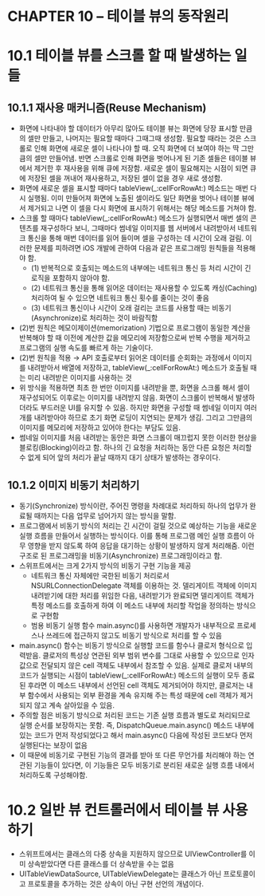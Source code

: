# CHAPTER 10 – 테이블 뷰의 동작원리

# 10.1 테이블 뷰를 스크롤 할 때 발생하는 일들

## 10.1.1 재사용 매커니즘(Reuse Mechanism)

- 화면에 나타내야 할 데이터가 아무리 많아도 테이블 뷰는 화면에 당장 표시할 만큼의 셀만 만들고, 나머지는 필요할 때마다 그때그때 생성함. 필요할 때라는 것은 스크롤로 인해 화면에 새로운 셀이 나타나야 할 때. 오직 화면에 더 보여야 하는 딱 그만큼의 셀만 만들어냄. 반면 스크롤로 인해 화면을 벗어나게 된 기존 셀들은 테이블 뷰에서 제거한 후 재사용을 위해 큐에 저장함. 새로운 셀이 필요해지는 시점이 되면 큐에 저장된 셀을 꺼내어 재사용하고, 저장된 셀이 없을 경우 새로 생성함.
- 화면에 새로운 셀을 표시할 때마다 tableView(_:cellForRowAt:) 메소드는 매번 다시 실행됨. 이미 만들어져 화면에 노출된 셀이라도 일단 화면을 벗어나 테이블 뷰에서 제거되고 나면 이 셀을 다시 화면에 표시하기 위해서는 해당 메소드를 거쳐야 함.
- 스크롤 할 때마다 tableView(_:cellForRowAt:) 메소드가 실행되면서 매번 셀의 콘텐츠를 재구성하다 보니, 그때마다 썸네일 이미지를 웹 서버에서 내려받아서 네트워크 통신을 통해 매번 데이터를 읽어 들이며 셀을 구성하는 데 시간이 오래 걸림. 이러한 문제를 피하려면 iOS 개발에 관하여 다음과 같은 프로그래밍 원칙들을 적용해야 함.
    - (1) 반복적으로 호출되는 메소드의 내부에는 네트워크 통신 등 처리 시간이 긴 로직을 포함하지 않아야 함.
    - (2) 네트워크 통신을 통해 읽어온 데이터는 재사용할 수 있도록 캐싱(Caching) 처리하여 될 수 있으면 네트워크 통신 횟수를 줄이는 것이 좋음
    - (3) 네트워크 통신이나 시간이 오래 걸리는 코드를 사용할 때는 비동기(Asynchronize)로 처리하는 것이 바람직함
- (2)번 원칙은 메모이제이션(memorization) 기법으로 프로그램이 동일한 계산을 반복해야 할 때 이전에 계산한 값을 메모리에 저장함으로써 반복 수행을 제거하고 프로그램의 실행 속도를 빠르게 하는 기술이다.
- (2)번 원칙을 적용 → API 호출로부터 읽어온 데이터를 순회화는 과정에서 이미지를 내려받아서 배열에 저장하고, tableView(_:cellForRowAt:) 메소드가 호출될 때는 미리 내려받은 이미지를 사용하는 것
- 위 방식을 적용하면 최초 한 번만 이미지를 내려받을 뿐, 화면을 스크롤 해서 셀이 재구성되어도 이후로는 이미지를 내려받지 않음. 화면이 스크롤이 반복해서 발생하더라도 부드러운 UI를 유지할 수 있음. 하지만 화면을 구성할 때 썸네일 이미지 여러 개를 내려받아야 하므로 초기 화면 로딩이 지연되는 문제가 생김. 그리고 그만큼의 이미지를 메모리에 저장하고 있어야 한다는 부담도 있음.
- 썸네일 이미지를 처음 내려받는 동안은 화면 스크롤이 매끄럽지 못한 이러한 현상을 블로킹(Blocking)이라고 함. 하나의 긴 요청을 처리하는 동안 다른 요청은 처리할 수 없게 되어 앞의 처리가 끝날 때까지 대기 상태가 발생하는 경우이다.

## 10.1.2 이미지 비동기 처리하기

- 동기(Synchronize) 방식이란, 주어진 명령을 차례대로 처리하되 하나의 업무가 완료될 때까지는 다음 업무로 넘어가지 않는 방식을 말함.
- 프로그램에서 비동기 방식의 처리는 긴 시간이 걸릴 것으로 예상하는 기능을 새로운 실행 흐름을 만들어서 실행하는 방식이다. 이를 통해 프로그램 메인 실행 흐름이 아무 영향을 받지 않도록 하여 응답을 대기하는 상황이 발생하지 않게 처리해줌. 이런 구조로 된 프로그래밍을 비동기(Asynchronize) 프로그래밍이라고 함.
- 스위프트에서는 크게 2가지 방식의 비동기 구현 기능을 제공
    - 네트워크 통신 자체에만 국한된 비동기 처리로서 NSURLConnectionDelegate 객체를 이용하는 것. 델리게이트 객체에 이미지 내려받기에 대한 처리를 위임한 다음, 내려받기가 완료되면 델리게이트 객체가 특정 메소드를 호출하게 하여 이 메소드 내부에 처리할 작업을 정의하는 방식으로 구현함
    - 범용 비동기 실행 함수 main.async()를 사용하면 개발자가 내부적으로 프로세스나 쓰레드에 접근하지 않고도 비동기 방식으로 처리를 할 수 있음
- main.async() 함수는 비동기 방식으로 실행할 코드를 함수나 클로저 형식으로 입력받음. 클로저의 특성상 연관된 외부 범위 변수를 그대로 사용할 수 있으므로 인자값으로 전달되지 않은 cell 객체도 내부에서 참조할 수 있음. 실제로 클로저 내부의 코드가 실행되는 시점이 tableView(_:cellForRowAt:) 메소드의 실행이 모두 종료된 후라면 이 메소드 내부에서 선언된 cell 객체도 제거되어야 하지만, 클로저는 내부 함수에서 사용되는 외부 환경을 계속 유지해 주는 특성 때문에 cell 객체가 제거되지 않고 계속 살아있을 수 있음.
- 주의할 점은 비동기 방식으로 처리된 코드는 기존 실행 흐름과 별도로 처리되므로 실행 순서를 보장하지는 못함. 즉, DispatchQueue.main.async() 메소드 내부에 있는 코드가 먼저 작성되었다고 해서 main.async() 다음에 작성된 코드보다 먼저 실행된다는 보장이 없음
- 이 때문에 비동기로 구현된 기능의 결과를 받아 또 다른 무언가를 처리해야 하는 연관된 기능들이 있다면, 이 기능들은 모두 비동기로 분리된 새로운 실행 흐름 내에서 처리하도록 구성해야함.

# 10.2 일반 뷰 컨트롤러에서 테이블 뷰 사용하기

- 스위프트에서는 클래스의 다중 상속을 지원하지 않으므로 UIViewController를 이미 상속받았다면 다른 클래스를 더 상속받을 수는 없음
- UITableViewDataSource, UITableViewDelegate는 클래스가 아닌 프로토콜이고 프로토콜을 추가하는 것은 상속이 아닌 구현 선언의 개념이다.
